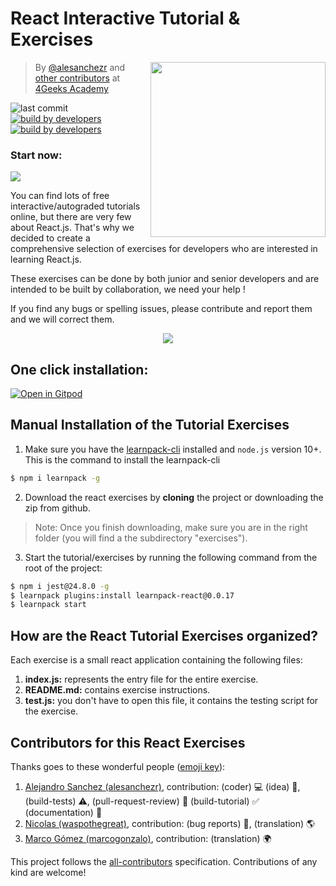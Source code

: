 # React Interactive Tutorial & Exercises

<a href="https://www.4geeksacademy.co"><img height="280" align="right" src="https://github.com/4GeeksAcademy/react-tutorial-exercises/blob/master/badge.svg?raw=true"></a>

> By [@alesanchezr](https://twitter.com/alesanchezr) and [other contributors](https://github.com/4GeeksAcademy/react-tutorial-exercises/graphs/contributors) at [4Geeks Academy](https://4geeksacademy.co/)

![last commit](https://img.shields.io/github/last-commit/4geeksacademy/react-tutorial-exercises)
[![build by developers](https://img.shields.io/badge/build_by-Developers-blue)](https://breatheco.de)
[![build by developers](https://img.shields.io/twitter/follow/4geeksacademy?style=social&logo=twitter)](https://twitter.com/4geeksacademy)

<h3>Start now: </h3>
<a href="https://gitpod.io#https://github.com/4GeeksAcademy/react-tutorial-exercises.git"><img src="https://gitpod.io/button/open-in-gitpod.svg" /></a>


You can find lots of free interactive/autograded tutorials online, but there are very few about React.js. That's why we decided to create a comprehensive selection of exercises for developers who are interested in learning React.js.

These exercises can be done by both junior and senior developers and are intended to be built by collaboration, we need your help !

If you find any bugs or spelling issues, please contribute and report them and we will correct them.

<p align="center">
  <img src="https://raw.githubusercontent.com/4GeeksAcademy/react-tutorial-exercises/master/preview.gif">
</p>

<h2>One click installation:</h2>

[![Open in Gitpod](https://gitpod.io/button/open-in-gitpod.svg)](https://gitpod.io#https://github.com/4GeeksAcademy/react-tutorial-exercises.git)


## Manual Installation of the Tutorial Exercises

1. Make sure you have the [learnpack-cli](https://github.com/learnpack/learnpack-cli) installed and `node.js` version 10+. This is the command to install the learnpack-cli

```sh
$ npm i learnpack -g
```

2. Download the react exercises by **cloning** the project or downloading the zip from github.

> Note: Once you finish downloading, make sure you are in the right folder (you will find a the subdirectory "exercises").

3) Start the tutorial/exercises by running the following command from the root of the project:

```sh
$ npm i jest@24.8.0 -g
$ learnpack plugins:install learnpack-react@0.0.17
$ learnpack start
```

## How are the React Tutorial Exercises organized?

Each exercise is a small react application containing the following files:

1. **index.js:** represents the entry file for the entire exercise.
2. **README.md:** contains exercise instructions.
3. **test.js:** you don't have to open this file, it contains the testing script for the exercise.

## Contributors for this React Exercises

Thanks goes to these wonderful people ([emoji key](https://github.com/kentcdodds/all-contributors#emoji-key)):

1. [Alejandro Sanchez (alesanchezr)](https://github.com/alesanchezr), contribution: (coder) :computer: (idea) 🤔, (build-tests) :warning:, (pull-request-review) :eyes: (build-tutorial) :white_check_mark: (documentation) :book:
2. [Nicolas (waspothegreat)](https://github.com/waspothegreat), contribution: (bug reports) :bug:, (translation) :earth_americas:
3. [Marco Gómez (marcogonzalo)](https://github.com/marcogonzalo), contribution: (translation) :earth_africa:

This project follows the
[all-contributors](https://github.com/kentcdodds/all-contributors)
specification. Contributions of any kind are welcome!
